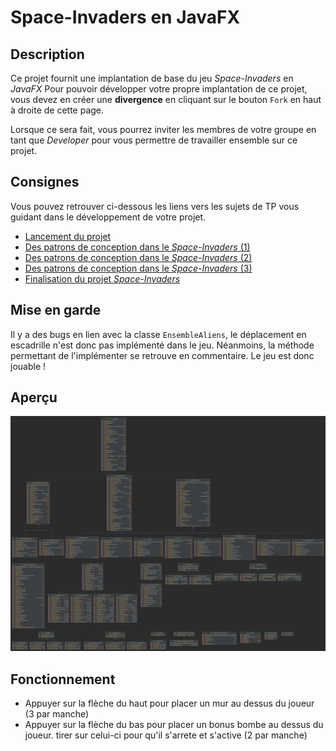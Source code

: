 # Space-Invaders en JavaFX

## Description

Ce projet fournit une implantation de base du jeu *Space-Invaders* en *JavaFX*
Pour pouvoir développer votre propre implantation de ce projet, vous devez
en créer une **divergence** en cliquant sur le bouton `Fork` en haut à droite
de cette page.

Lorsque ce sera fait, vous pourrez inviter les membres de votre groupe en tant
que *Developer* pour vous permettre de travailler ensemble sur ce projet.

## Consignes

Vous pouvez retrouver ci-dessous les liens vers les sujets de TP vous guidant
dans le développement de votre projet.

- [Lancement du projet](https://gitlab.univ-artois.fr/enseignements-rwa/modules/but-2/q-dev-2/tp/-/tree/main/TP03)
- [Des patrons de conception dans le *Space-Invaders* (1)](https://gitlab.univ-artois.fr/enseignements-rwa/modules/but-2/q-dev-2/tp/-/tree/main/TP04)
- [Des patrons de conception dans le *Space-Invaders* (2)](https://gitlab.univ-artois.fr/enseignements-rwa/modules/but-2/q-dev-2/tp/-/tree/main/TP05)
- [Des patrons de conception dans le *Space-Invaders* (3)](https://gitlab.univ-artois.fr/enseignements-rwa/modules/but-2/q-dev-2/tp/-/tree/main/TP06)
- [Finalisation du projet *Space-Invaders*](https://gitlab.univ-artois.fr/enseignements-rwa/modules/but-2/q-dev-2/tp/-/tree/main/TP07)

## Mise en garde

Il y a des bugs en lien avec la classe `EnsembleAliens`, le déplacement en escadrille n'est donc pas implémenté dans le jeu. Néanmoins, la méthode permettant de l'implémenter se retrouve en commentaire. Le jeu est donc jouable !

## Aperçu

![Diagramme de classe](spaceinvadersUML.png)

## Fonctionnement
- Appuyer sur la flèche du haut pour placer un mur au dessus du joueur (3 par manche)
- Appuyer sur la flèche du bas pour placer un bonus bombe au dessus du joueur. tirer sur celui-ci pour qu'il s'arrete et s'active (2 par manche)

